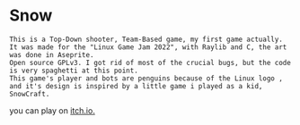 # Snow
	This is a Top-Down shooter, Team-Based game, my first game actually.
	It was made for the "Linux Game Jam 2022", with Raylib and C, the art was done in Aseprite.
	Open source GPLv3. I got rid of most of the crucial bugs, but the code is very spaghetti at this point. 
	This game's player and bots are penguins because of the Linux logo , and it's design is inspired by a little game i played as a kid, SnowCraft.
you can play on <a href = https://cosmicnomad.itch.io/snow>itch.io.</a>
